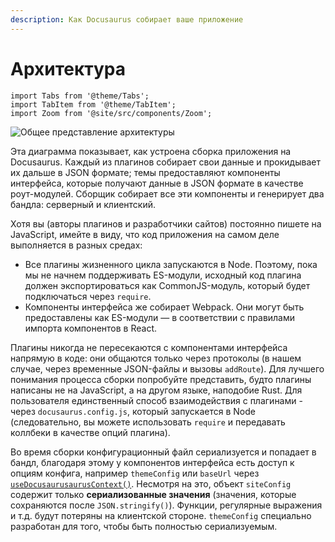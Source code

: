 ```yaml
---
description: Как Docusaurus собирает ваше приложение
---
```


# Архитектура

```mdx-code-block
import Tabs from '@theme/Tabs';
import TabItem from '@theme/TabItem';
import Zoom from '@site/src/components/Zoom';
```

<Zoom>

![Общее представление архитектуры](/img/architecture.png)

</Zoom>

Эта диаграмма показывает, как устроена сборка приложения на Docusaurus. Каждый из плагинов собирает свои данные и прокидывает их дальше в JSON формате; темы предоставляют компоненты интерфейса, которые получают данные в JSON формате в качестве роут-модулей. Сборщик собирает все эти компоненты и генерирует два бандла: серверный и клиентский.

Хотя вы (авторы плагинов и разработчики сайтов) постоянно пишете на JavaScript, имейте в виду, что код приложения на самом деле выполняется в разных средах:

- Все плагины жизненного цикла запускаются в Node. Поэтому, пока мы не начнем поддерживать ES-модули, исходный код плагина должен экспортироваться как CommonJS-модуль, который будет подключаться через `require`.
- Компоненты интерфейса же собирает Webpack. Они могут быть предоставлены как ES-модули — в соответствии с правилами импорта компонентов в React.

Плагины никогда не пересекаются с компонентами интерфейса напрямую в коде: они общаются только через протоколы (в нашем случае, через временные JSON-файлы и вызовы `addRoute`). Для лучшего понимания процесса сборки попробуйте представить, будто плагины написаны не на JavaScript, а на другом языке, наподобие Rust. Для пользователя единственный способ взаимодействия с плагинами - через `docusaurus.config.js`, который запускается в Node (следовательно, вы можете использовать `require` и передавать коллбеки в качестве опций плагина).

Во время сборки конфигурационный файл сериализуется и попадает в бандл, благодаря этому у компонентов интерфейса есть доступ к опциям конфига, например `themeConfig` или `baseUrl` через [`useDocusaurusaurusContext()`](../docusaurus-core.md#useDocusaurusContext). Несмотря на это, объект `siteConfig` содержит только **сериализованные значения** (значения, которые сохраняются после `JSON.stringify()`). Функции, регулярные выражения и т.д. будут потеряны на клиентской стороне. `themeConfig` специально разработан для того, чтобы быть полностью сериализуемым.
